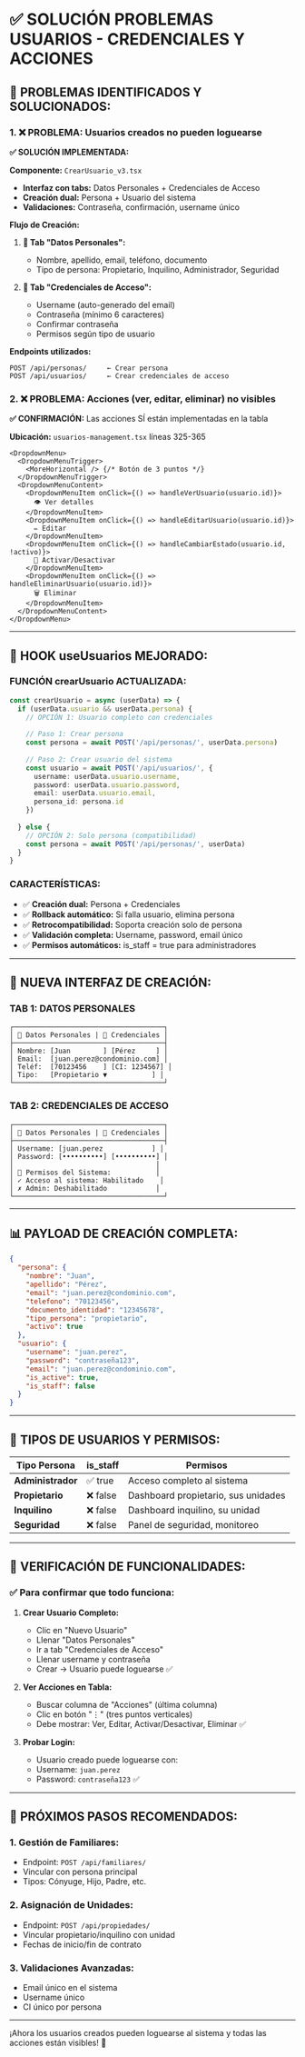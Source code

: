 # ✅ SOLUCIÓN PROBLEMAS USUARIOS - CREDENCIALES Y ACCIONES

## 🎯 **PROBLEMAS IDENTIFICADOS Y SOLUCIONADOS:**

### **1. ❌ PROBLEMA: Usuarios creados no pueden loguearse**

**✅ SOLUCIÓN IMPLEMENTADA:**

**Componente:** `CrearUsuario_v3.tsx`
- **Interfaz con tabs:** Datos Personales + Credenciales de Acceso
- **Creación dual:** Persona + Usuario del sistema
- **Validaciones:** Contraseña, confirmación, username único

**Flujo de Creación:**
1. **📄 Tab "Datos Personales":**
   - Nombre, apellido, email, teléfono, documento
   - Tipo de persona: Propietario, Inquilino, Administrador, Seguridad

2. **🔐 Tab "Credenciales de Acceso":**
   - Username (auto-generado del email)
   - Contraseña (mínimo 6 caracteres)
   - Confirmar contraseña
   - Permisos según tipo de usuario

**Endpoints utilizados:**
```
POST /api/personas/     ← Crear persona
POST /api/usuarios/     ← Crear credenciales de acceso
```

### **2. ❌ PROBLEMA: Acciones (ver, editar, eliminar) no visibles**

**✅ CONFIRMACIÓN:** Las acciones SÍ están implementadas en la tabla

**Ubicación:** `usuarios-management.tsx` líneas 325-365
```tsx
<DropdownMenu>
  <DropdownMenuTrigger>
    <MoreHorizontal /> {/* Botón de 3 puntos */}
  </DropdownMenuTrigger>
  <DropdownMenuContent>
    <DropdownMenuItem onClick={() => handleVerUsuario(usuario.id)}>
      👁️ Ver detalles
    </DropdownMenuItem>
    <DropdownMenuItem onClick={() => handleEditarUsuario(usuario.id)}>
      ✏️ Editar
    </DropdownMenuItem>
    <DropdownMenuItem onClick={() => handleCambiarEstado(usuario.id, !activo)}>
      🔄 Activar/Desactivar
    </DropdownMenuItem>
    <DropdownMenuItem onClick={() => handleEliminarUsuario(usuario.id)}>
      🗑️ Eliminar
    </DropdownMenuItem>
  </DropdownMenuContent>
</DropdownMenu>
```

---

## 🔧 **HOOK useUsuarios MEJORADO:**

### **FUNCIÓN crearUsuario ACTUALIZADA:**

```typescript
const crearUsuario = async (userData) => {
  if (userData.usuario && userData.persona) {
    // OPCIÓN 1: Usuario completo con credenciales
    
    // Paso 1: Crear persona
    const persona = await POST('/api/personas/', userData.persona)
    
    // Paso 2: Crear usuario del sistema
    const usuario = await POST('/api/usuarios/', {
      username: userData.usuario.username,
      password: userData.usuario.password,
      email: userData.usuario.email,
      persona_id: persona.id
    })
    
  } else {
    // OPCIÓN 2: Solo persona (compatibilidad)
    const persona = await POST('/api/personas/', userData)
  }
}
```

### **CARACTERÍSTICAS:**
- ✅ **Creación dual:** Persona + Credenciales
- ✅ **Rollback automático:** Si falla usuario, elimina persona
- ✅ **Retrocompatibilidad:** Soporta creación solo de persona
- ✅ **Validación completa:** Username, password, email único
- ✅ **Permisos automáticos:** is_staff = true para administradores

---

## 🎨 **NUEVA INTERFAZ DE CREACIÓN:**

### **TAB 1: DATOS PERSONALES**
```
┌─────────────────────────────────────┐
│ 📄 Datos Personales | 🔐 Credenciales │
├─────────────────────────────────────┤
│ Nombre: [Juan        ] [Pérez     ] │
│ Email:  [juan.perez@condominio.com] │
│ Teléf:  [70123456    ] [CI: 1234567] │
│ Tipo:   [Propietario ▼           ] │
└─────────────────────────────────────┘
```

### **TAB 2: CREDENCIALES DE ACCESO**
```
┌─────────────────────────────────────┐
│ 📄 Datos Personales | 🔐 Credenciales │
├─────────────────────────────────────┤
│ Username: [juan.perez            ] │
│ Password: [••••••••••] [••••••••••] │
│                                   │
│ 🔑 Permisos del Sistema:           │
│ ✓ Acceso al sistema: Habilitado    │
│ ✗ Admin: Deshabilitado            │
└─────────────────────────────────────┘
```

---

## 📊 **PAYLOAD DE CREACIÓN COMPLETA:**

```json
{
  "persona": {
    "nombre": "Juan",
    "apellido": "Pérez",
    "email": "juan.perez@condominio.com",
    "telefono": "70123456",
    "documento_identidad": "12345678",
    "tipo_persona": "propietario",
    "activo": true
  },
  "usuario": {
    "username": "juan.perez",
    "password": "contraseña123",
    "email": "juan.perez@condominio.com",
    "is_active": true,
    "is_staff": false
  }
}
```

---

## 🔐 **TIPOS DE USUARIOS Y PERMISOS:**

| Tipo Persona | is_staff | Permisos |
|--------------|----------|----------|
| **Administrador** | ✅ true | Acceso completo al sistema |
| **Propietario** | ❌ false | Dashboard propietario, sus unidades |
| **Inquilino** | ❌ false | Dashboard inquilino, su unidad |
| **Seguridad** | ❌ false | Panel de seguridad, monitoreo |

---

## 🚀 **VERIFICACIÓN DE FUNCIONALIDADES:**

### **✅ Para confirmar que todo funciona:**

1. **Crear Usuario Completo:**
   - Clic en "Nuevo Usuario"
   - Llenar "Datos Personales"
   - Ir a tab "Credenciales de Acceso"
   - Llenar username y contraseña
   - Crear → Usuario puede loguearse ✅

2. **Ver Acciones en Tabla:**
   - Buscar columna de "Acciones" (última columna)
   - Clic en botón "⋮" (tres puntos verticales)
   - Debe mostrar: Ver, Editar, Activar/Desactivar, Eliminar ✅

3. **Probar Login:**
   - Usuario creado puede loguearse con:
   - Username: `juan.perez`
   - Password: `contraseña123` ✅

---

## 🎯 **PRÓXIMOS PASOS RECOMENDADOS:**

### **1. Gestión de Familiares:**
- Endpoint: `POST /api/familiares/`
- Vincular con persona principal
- Tipos: Cónyuge, Hijo, Padre, etc.

### **2. Asignación de Unidades:**
- Endpoint: `POST /api/propiedades/`
- Vincular propietario/inquilino con unidad
- Fechas de inicio/fin de contrato

### **3. Validaciones Avanzadas:**
- Email único en el sistema
- Username único
- CI único por persona

---

¡Ahora los usuarios creados pueden loguearse al sistema y todas las acciones están visibles! 🎉